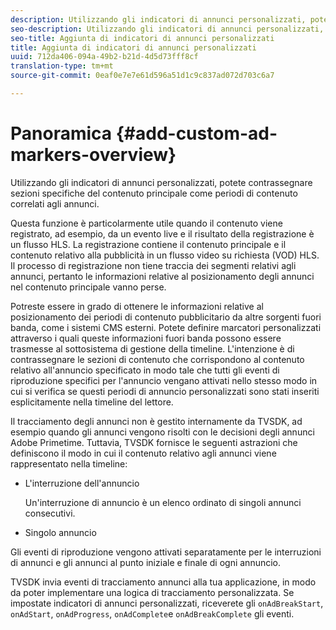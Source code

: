 ```yaml
---
description: Utilizzando gli indicatori di annunci personalizzati, potete contrassegnare sezioni specifiche del contenuto principale come periodi di contenuto correlati agli annunci.
seo-description: Utilizzando gli indicatori di annunci personalizzati, potete contrassegnare sezioni specifiche del contenuto principale come periodi di contenuto correlati agli annunci.
seo-title: Aggiunta di indicatori di annunci personalizzati
title: Aggiunta di indicatori di annunci personalizzati
uuid: 712da406-094a-49b2-b21d-4d5d73fff8cf
translation-type: tm+mt
source-git-commit: 0eaf0e7e7e61d596a51d1c9c837ad072d703c6a7

---
```



# Panoramica {#add-custom-ad-markers-overview}

Utilizzando gli indicatori di annunci personalizzati, potete contrassegnare sezioni specifiche del contenuto principale come periodi di contenuto correlati agli annunci.

Questa funzione è particolarmente utile quando il contenuto viene registrato, ad esempio, da un evento live e il risultato della registrazione è un flusso HLS. La registrazione contiene il contenuto principale e il contenuto relativo alla pubblicità in un flusso video su richiesta (VOD) HLS. Il processo di registrazione non tiene traccia dei segmenti relativi agli annunci, pertanto le informazioni relative al posizionamento degli annunci nel contenuto principale vanno perse.

Potreste essere in grado di ottenere le informazioni relative al posizionamento dei periodi di contenuto pubblicitario da altre sorgenti fuori banda, come i sistemi CMS esterni. Potete definire marcatori personalizzati attraverso i quali queste informazioni fuori banda possono essere trasmesse al sottosistema di gestione della timeline. L&#39;intenzione è di contrassegnare le sezioni di contenuto che corrispondono al contenuto relativo all&#39;annuncio specificato in modo tale che tutti gli eventi di riproduzione specifici per l&#39;annuncio vengano attivati nello stesso modo in cui si verifica se questi periodi di annuncio personalizzati sono stati inseriti esplicitamente nella timeline del lettore.

Il tracciamento degli annunci non è gestito internamente da TVSDK, ad esempio quando gli annunci vengono risolti con le decisioni degli annunci Adobe Primetime. Tuttavia, TVSDK fornisce le seguenti astrazioni che definiscono il modo in cui il contenuto relativo agli annunci viene rappresentato nella timeline:

* L&#39;interruzione dell&#39;annuncio

   Un&#39;interruzione di annuncio è un elenco ordinato di singoli annunci consecutivi.
* Singolo annuncio

Gli eventi di riproduzione vengono attivati separatamente per le interruzioni di annunci e gli annunci al punto iniziale e finale di ogni annuncio.

TVSDK invia eventi di tracciamento annunci alla tua applicazione, in modo da poter implementare una logica di tracciamento personalizzata. Se impostate indicatori di annunci personalizzati, riceverete gli `onAdBreakStart`, `onAdStart`, `onAdProgress`, `onAdComplete`e `onAdBreakComplete` gli eventi.